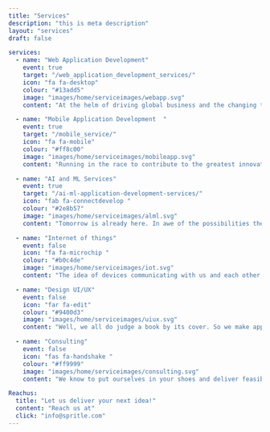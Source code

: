 ```yaml
---
title: "Services"
description: "this is meta description"
layout: "services"
draft: false

services:
  - name: "Web Application Development"
    event: true
    target: "/web_application_development_services/"
    icon: "fa fa-desktop"
    colour: "#13add5"
    image: "images/home/serviceimages/webapp.svg"
    content: "At the helm of driving global business and the changing times is web development..."

  - name: "Mobile Application Development  "
    event: true
    target: "/mobile_service/"
    icon: "fa fa-mobile"
    colour: "#ff8c00"
    image: "images/home/serviceimages/mobileapp.svg"
    content: "Running in the race to contribute to the greatest innovation of the 21st century, yet..."

  - name: "AI and ML Services"
    event: true
    target: "/ai-ml-application-development-services/"
    icon: "fab fa-connectdevelop "
    colour: "#2e8b57"
    image: "images/home/serviceimages/alml.svg"
    content: "Tomorrow is already here. In awe of the possibilities the future has to offer excited us to contribute more..."

  - name: "Internet of things"
    event: false
    icon: "fa fa-microchip "
    colour: "#b0c4de"
    image: "images/home/serviceimages/iot.svg"
    content: "The idea of devices communicating with us and each other, opens up a futuristic lifestyle..."

  - name: "Design UI/UX"
    event: false
    icon: "far fa-edit"
    colour: "#9400d3"
    image: "images/home/serviceimages/uiux.svg"
    content: "Well, we all do judge a book by its cover. So we make apps that you can't refuse to use..."

  - name: "Consulting"
    event: false
    icon: "fas fa-handshake "
    colour: "#ff9999"
    image: "images/home/serviceimages/consulting.svg"
    content: "We know to put ourselves in your shoes and deliver feasible solutions necessary for your business..."

Reachus:
  title: "Let us deliver your next idea!"
  content: "Reach us at"
  click: "info@spritle.com"
---
```


